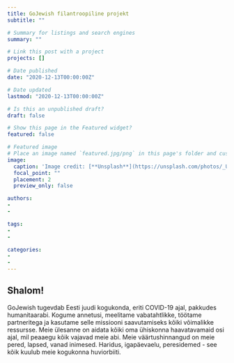 ```yaml
---
title: GoJewish filantroopiline projekt
subtitle: ""

# Summary for listings and search engines
summary: ""

# Link this post with a project
projects: []

# Date published
date: "2020-12-13T00:00:00Z"

# Date updated
lastmod: "2020-12-13T00:00:00Z"

# Is this an unpublished draft?
draft: false

# Show this page in the Featured widget?
featured: false

# Featured image
# Place an image named `featured.jpg/png` in this page's folder and customize its options here.
image:
  caption: 'Image credit: [**Unsplash**](https://unsplash.com/photos/_UIVmIBB3JU)'
  focal_point: ""
  placement: 2
  preview_only: false

authors:
- 
- 

tags:
- 
- 

categories:
- 
- 
---
```

## Shalom!
GoJewish tugevdab Eesti juudi kogukonda, eriti COVID-19 ajal, pakkudes humanitaarabi. Kogume annetusi, meelitame vabatahtlikke, töötame partneritega ja kasutame selle missiooni saavutamiseks kõiki võimalikke ressursse.
Meie ülesanne on aidata kõiki oma ühiskonna haavatavamaid osi ajal, mil peaaegu kõik vajavad meie abi.
Meie väärtushinnangud on meie pered, lapsed, vanad inimesed. Haridus, igapäevaelu, peresidemed - see kõik kuulub meie kogukonna huviorbiiti.

